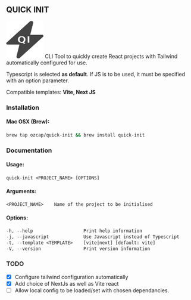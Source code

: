 ## QUICK INIT
<img src="https://github.com/OZCAP/quick-init/blob/main/logo.svg" alt="Quick Init Logo" width="100" height="100">
CLI Tool to quickly create React projects with Tailwind automatically configured for use.

Typescript is selected **as default**. If JS is to be used, it must be specified with an option parameter.

Compatible templates: **Vite, Next JS**

### Installation
#### Mac OSX (Brew):
```bash
brew tap ozcap/quick-init && brew install quick-init
```

### Documentation
#### Usage:
    quick-init <PROJECT_NAME> [OPTIONS]

#### Arguments:
    <PROJECT_NAME>    Name of the project to be initialised

#### Options:
    -h, --help                   Print help information
    -j, --javascript             Use Javascript instead of Typescript
    -t, --template <TEMPLATE>    [vite|next] [default: vite]
    -V, --version                Print version information
    
### TODO
- [x] Configure tailwind configuration automatically
- [x] Add choice of NextJs as well as Vite react
- [ ] Allow local config to be loaded/set with chosen dependancies.
